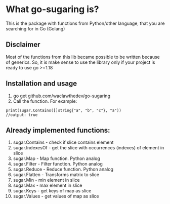 # What go-sugaring is?
This is the package with functions from Python/other language, that you are searching for in Go (Golang)

## Disclaimer
Most of the functions from this lib became possible to be written because of generics. So, it is make sense to use the library only if your project is ready to use go >=1.18

## Installation and usage
1. go get github.com/waclawthedev/go-sugaring
2. Call the function. For example:
```
print(sugar.Contains([]string{"a", "b", "c"}, "a"))
//output: true
```

## Already implemented functions:
1. sugar.Contains - check if slice contains element
2. sugar.IndexesOf - get the slice with occurrences (indexes) of element in slice
3. sugar.Map - Map function. Python analog
4. sugar.Filter - Filter function. Python analog
5. sugar.Reduce - Reduce function. Python analog
6. sugar.Flatten - Transforms matrix to slice
7. sugar.Min - min element in slice
8. sugar.Max - max element in slice
9. sugar.Keys - get keys of map as slice
10. sugar.Values - get values of map as slice
